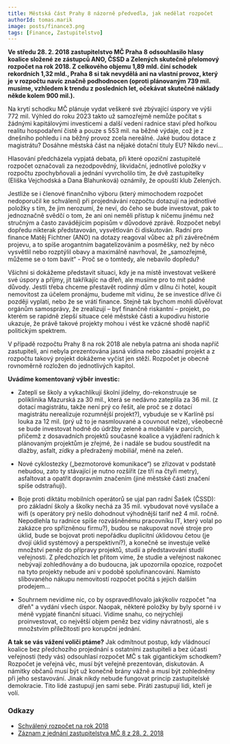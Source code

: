 ```yaml
---
title: Městská část Prahy 8 názorně předvedla, jak nedělat rozpočet
authorId: tomas.marik
image: posts/finance3.png
tags: [Finance, Zastupitelstvo]
---
```


**Ve středu 28. 2. 2018 zastupitelstvo MČ Praha 8 odsouhlasilo hlasy koalice složené ze zástupců ANO, ČSSD a Zelených skutečně přelomový rozpočet na rok 2018. Z celkového objemu 1,89 mld. činí schodek rekordních 1,32 mld., Praha 8 si tak nevydělá ani na vlastní provoz, který je v rozpočtu navíc značně podhodnocen (oproti plánovaným 739 mil. musíme, vzhledem k trendu z posledních let, očekávat skutečné náklady někde kolem 900 mil.).**

Na krytí schodku MČ plánuje vydat veškeré své zbývající úspory ve výši 772 mil. Výhled do roku 2023 takto už samozřejmě nemůže počítat s žádnými kapitálovými investicemi a další vedení radnice staví před hořkou realitu hospodaření čistě a pouze s 553 mil. na běžné výdaje, což je z dnešního pohledu i na běžný provoz zcela nereálné. Jaké budou dotace z magistrátu? Dosáhne městská část na nějaké dotační tituly EU? Nikdo neví…

Hlasování předcházela vypjatá debata, při které opoziční zastupitelé rozpočet označovali za nezodpovědný, likvidační, jednotlivé položky v rozpočtu zpochybňovali a jednání vyvrcholilo tím, že dvě zastupitelky (Eliška Vejchodská a Dana Blahunková) oznámily, že opouští klub Zelených.

Jestliže se i členové finančního výboru (který mimochodem rozpočet nedoporučil ke schválení) při projednávání rozpočtu dotazují na jednotlivé položky s tím, že jim nerozumí, že neví, do čeho se bude investovat, pak to jednoznačně svědčí o tom, že ani oni neměli přístup k ničemu jinému než stručným a často zavádějícím popisům v důvodové zprávě. Rozpočet nebyl dopředu nikterak představován, vysvětlován či diskutován. Radní pro finance Matěj Fichtner (ANO) na dotazy reagoval vůbec až při závěrečném projevu, a to spíše arogantním bagatelizováním a posměšky, než by něco vysvětlil nebo rozptýlil obavy a maximálně navrhoval, že „samozřejmě, můžeme se o tom bavit“ - Proč se o tomtedy, ale nebavilo dopředu?

Všichni si dokážeme představit situaci, kdy je na místě investovat veškeré své úspory a příjmy, jít takříkajíc na dřeň, ale musíme pro to mít pádné důvody. Jestli třeba chceme přestavět rodinný dům v dílnu či hotel, koupit nemovitost za účelem pronájmu, budeme mít vidinu, že se investice dříve či později vyplatí, nebo že se vrátí finance. Stejně tak bychom mohli důvěřovat orgánům samosprávy, že zrealizují – byť finančně riskantní – projekt, po kterém se rapidně zlepší situace celé městské části a kupodivu historie ukazuje, že právě takové projekty mohou i vést ke vzácné shodě napříč politickým spektrem.

V případě rozpočtu Prahy 8 na rok 2018 ale nebyla patrna ani shoda napříč zastupiteli, ani nebyla prezentována jasná vidina nebo zásadní projekt a z rozpočtu takový projekt dokážeme vyčíst jen stěží. Rozpočet je obecně rovnoměrně rozložen do jednotlivých kapitol.

**Uvádíme komentovaný výběr investic:**

- Zateplí se školy a vykachlíkují školní jídelny, do-rekonstruuje se poliklinika Mazurská za 30 mil., která se nedávno zateplila za 36 mil. (z dotací magistrátu, takže není prý co řešit, ale proč se z dotací magistrátu nerealizuje rozumnější projekt?), vybuduje se v Karlíně psí louka za 12 mil. (prý už to je nasmlouvané a couvnout nelze), všeobecně se bude investovat hodně do údržby zeleně a mobiliáře v parcích, přičemž z dosavadních projektů současné koalice a vyjádření radních k plánovaným projektům je zřejmé, že i nadále se budou soustředit na dlažby, asfalt, zídky a předražený mobiliář, méně na zeleň.

- Nové cyklostezky („bezmotorové komunikace“) se zřizovat v podstatě nebudou, zato ty stávající je nutno rozšířit (ze tří na čtyři metry), asfaltovat a opatřit dopravním značením (jiné městské části značení spíše odstraňují).

- Boje proti diktátu mobilních operátorů se ujal pan radní Šašek (ČSSD): pro základní školy a školky nechá za 35 mil. vybudovat nové vysílače a wifi (s operátory prý nešlo dohodnout výhodnější tarif než 4 mil. ročně. Nepodlehla tu radnice spíše rozvášněnému pracovníku IT, který volal po zakázce pro spřízněnou firmu?), budou se nakupovat nové stroje pro úklid, bude se bojovat proti nepořádku duplicitní úklidovou četou (je dvojí úklid systémový a perspektivní?), a konečně se investuje velké množství peněz do přípravy projektů, studií a představování studií veřejnosti. Z předchozích let přitom víme, že studie a veřejnost nakonec nebývají zohledňovány a do budoucna, jak upozornila opozice, rozpočet na tyto projekty nebude ani v podobě spolufinancování. Namísto slibovaného nákupu nemovitostí rozpočet počítá s jejich dalším prodejem…

- Souhrnem nevidíme nic, co by ospravedlňovalo jakýkoliv rozpočet "na dřeň" a vydání všech úspor. Naopak, některé položky by byly sporné i v méně vypjaté finanční situaci. Vidíme snahu, co nejrychleji proinvestovat, co největší objem peněz bez vidiny návratnosti, ale s množstvím příležitostí pro korupční jednání.

**A tak se vás vážení voliči ptáme?** Jak odmítnout postup, kdy vládnoucí koalice bez předchozího projednání s ostatními zastupiteli a bez účasti veřejnosti (tedy vás) odsouhlasí rozpočet MČ s tak gigantickým schodkem? Rozpočet je veřejná věc, musí být veřejně prezentován, diskutován. A námitky občanů musí být už konečně brány vážně a musí být zohledněny při jeho sestavování. Jinak nikdy nebude fungovat princip zastupitelské demokracie. Tito lidé zastupují jen sami sebe. Piráti zastupují lidi, kteří je volí.

### Odkazy
- [Schválený rozpočet na rok 2018](https://www.praha8.cz/Rozpocet-mestske-casti-Praha-8-pro-rok-2018.html)
- [Záznam z jednání zastupitelstva MČ 8 z 28. 2. 2018](http://bitest.videostream.sk/praha8/archiv/20180228/index.html)
